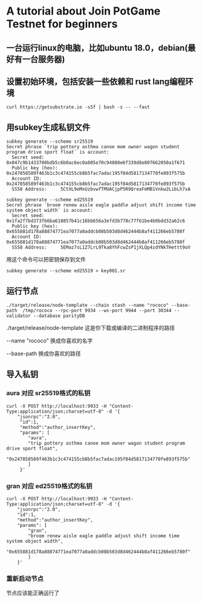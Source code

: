 #   A tutorial about Join PotGame Testnet for beginners

##  一台运行linux的电脑，比如ubuntu 18.0，debian(最好有一台服务器)

##  设置初始环境，包括安装一些依赖和 rust lang编程环境
```
curl https://getsubstrate.io -sSf | bash -s -- --fast
```

##  用subkey生成私钥文件
```
subkey generate --scheme sr25519
Secret phrase `trip pottery asthma canoe mom owner wagon student program drive sport float` is account:
  Secret seed:      0x047c9b1433700bdb5c6b0ac6ec0a805e70c94880e6f339d8e807662050a1f671
  Public key (hex): 0x247858589f463b1c3c474155cb8b5fac7adac195f84d5817134770fe893f575b
  Account ID:       0x247858589f463b1c3c474155cb8b5fac7adac195f84d5817134770fe893f575b
  SS58 Address:     5CtXL9eMxUzbvwfTMUACjpP5R9QreaFmMB1Vnkw2LibLh7xA
```

```
subkey generate --scheme ed25519
Secret phrase `broom renew aisle eagle paddle adjust shift income time system object width` is account:
  Secret seed:      0x1fa2f7bd373fb6ba618857b41c16bb656a3efd3b778c77f61be4b0bdd32a62c6
  Public key (hex): 0x655881d178a88874771ea7077a0addcb08b503d8d462444b8af411266eb5780f
  Account ID:       0x655881d178a88874771ea7077a0addcb08b503d8d462444b8af411266eb5780f
  SS58 Address:     5EMaz7sL1Z7LrL9Tka8YhFcwZsP1jXLQp4zdYNkTHettt9oV
```

用这个命令可以把密钥保存到文件
```
subkey generate --scheme ed25519 > key001.sr

```

##  运行节点
```
./target/release/node-template --chain stash --name "rococo" --base-path  /tmp/rococo --rpc-port 9934 --ws-port 9944 --port 30344 --validator --database parityDB
```

./target/release/node-template 这是你下载或编译的二进制程序的路径 

--name "rococo" 换成你喜欢的名字

--base-path     换成你喜欢的路径

##  导入私钥

### aura 对应 sr25519格式的私钥 
```
curl -X POST http://localhost:9933 -H "Content-Type:application/json;charset=utf-8" -d '{
    "jsonrpc":"2.0",
     "id":1, 
     "method":"author_insertKey", 
     "params": [
        "aura", 
        "trip pottery asthma canoe mom owner wagon student program drive sport float",
        "0x247858589f463b1c3c474155cb8b5fac7adac195f84d5817134770fe893f575b"
        ]
     }'
```

### gran 对应 ed25519格式的私钥

```
curl -X POST http://localhost:9933 -H "Content-Type:application/json;charset=utf-8" -d '{
    "jsonrpc":"2.0", 
    "id":1, 
    "method":"author_insertKey", 
    "params": [ 
        "gran", 
        "broom renew aisle eagle paddle adjust shift income time system object width",
        "0x655881d178a88874771ea7077a0addcb08b503d8d462444b8af411266eb5780f" 
        ]
    }'

```

### 重新启动节点
节点应该能正确运行了